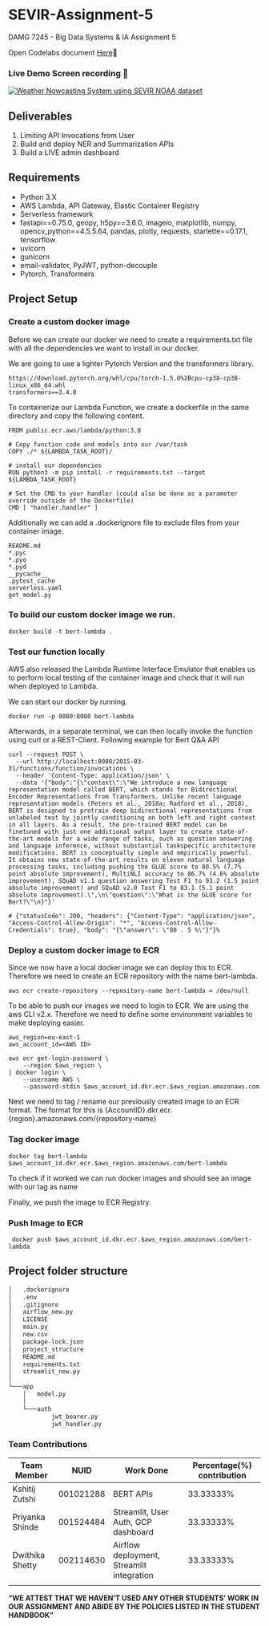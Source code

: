 # SEVIR-Assignment-5
DAMG 7245 - Big Data Systems &amp; IA Assignment 5 

Open Codelabs document [Here](https://codelabs-preview.appspot.com/?file_id=1zbc6fNJV5Msqiwyye3LPGtQclWHoE3v9ggmCOBst-d8#0):rocket:

### Live Demo Screen recording 🎥

[![Weather Nowcasting System using SEVIR NOAA dataset](https://res.cloudinary.com/marcomontalbano/image/upload/v1649982532/video_to_markdown/images/youtube--LDiy4YRJmp8-c05b58ac6eb4c4700831b2b3070cd403.jpg)](https://www.youtube.com/watch?v=LDiy4YRJmp8 "Weather Nowcasting System using SEVIR NOAA dataset")

## Deliverables

1.  Limiting API Invocations from User
2.  Build and deploy NER and Summarization APIs
3.  Build a LIVE admin dashboard

## Requirements

* Python 3.X
* AWS Lambda, API Gateway, Elastic Container Registry
* Serverless framework
* fastapi==0.75.0, geopy, h5py==3.6.0, imageio, matplotlib, numpy, opencv_python==4.5.5.64, pandas, plotly, requests, starlette==0.17.1, tensorflow
* uvicorn
* gunicorn
* email-validator, PyJWT, python-decouple
* Pytorch, Transformers

## Project Setup 

### Create a custom docker image

Before we can create our docker we need to create a requirements.txt file with all the dependencies we want to install in our docker.

We are going to use a lighter Pytorch Version and the transformers library.

```
https://download.pytorch.org/whl/cpu/torch-1.5.0%2Bcpu-cp38-cp38-linux_x86_64.whl
transformers==3.4.0
```

To containerize our Lambda Function, we create a dockerfile in the same directory and copy the following content.
```
FROM public.ecr.aws/lambda/python:3.8

# Copy function code and models into our /var/task
COPY ./* ${LAMBDA_TASK_ROOT}/

# install our dependencies
RUN python3 -m pip install -r requirements.txt --target ${LAMBDA_TASK_ROOT}

# Set the CMD to your handler (could also be done as a parameter override outside of the Dockerfile)
CMD [ "handler.handler" ]

```

Additionally we can add a .dockerignore file to exclude files from your container image.

```
README.md
*.pyc
*.pyo
*.pyd
__pycache__
.pytest_cache
serverless.yaml
get_model.py
```

### To build our custom docker image we run.

```
docker build -t bert-lambda .
```

### Test our function locally

AWS also released the Lambda Runtime Interface Emulator that enables us to perform local testing of the container image and check that it will run when deployed to Lambda.

We can start our docker by running.

```
docker run -p 8080:8080 bert-lambda
```

Afterwards, in a separate terminal, we can then locally invoke the function using curl or a REST-Client. Following example for Bert Q&A API

```
curl --request POST \
  --url http://localhost:8080/2015-03-31/functions/function/invocations \
  --header 'Content-Type: application/json' \
  --data '{"body":"{\"context\":\"We introduce a new language representation model called BERT, which stands for Bidirectional Encoder Representations from Transformers. Unlike recent language representation models (Peters et al., 2018a; Radford et al., 2018), BERT is designed to pretrain deep bidirectional representations from unlabeled text by jointly conditioning on both left and right context in all layers. As a result, the pre-trained BERT model can be finetuned with just one additional output layer to create state-of-the-art models for a wide range of tasks, such as question answering and language inference, without substantial taskspecific architecture modifications. BERT is conceptually simple and empirically powerful. It obtains new state-of-the-art results on eleven natural language processing tasks, including pushing the GLUE score to 80.5% (7.7% point absolute improvement), MultiNLI accuracy to 86.7% (4.6% absolute improvement), SQuAD v1.1 question answering Test F1 to 93.2 (1.5 point absolute improvement) and SQuAD v2.0 Test F1 to 83.1 (5.1 point absolute improvement).\",\n\"question\":\"What is the GLUE score for Bert?\"\n}"}'

# {"statusCode": 200, "headers": {"Content-Type": "application/json", "Access-Control-Allow-Origin": "*", "Access-Control-Allow-Credentials": true}, "body": "{\"answer\": \"80 . 5 %\"}"}%

```

### Deploy a custom docker image to ECR

Since we now have a local docker image we can deploy this to ECR. Therefore we need to create an ECR repository with the name bert-lambda.

```
aws ecr create-repository --repository-name bert-lambda > /dev/null
```

To be able to push our images we need to login to ECR. We are using the aws CLI v2.x. Therefore we need to define some environment variables to make deploying easier.

```
aws_region=eu-east-1
aws_account_id=<AWS ID>

aws ecr get-login-password \
    --region $aws_region \
| docker login \
    --username AWS \
    --password-stdin $aws_account_id.dkr.ecr.$aws_region.amazonaws.com
```

Next we need to tag / rename our previously created image to an ECR format. The format for this is {AccountID}.dkr.ecr.{region}.amazonaws.com/{repository-name}

### Tag docker image

```
docker tag bert-lambda $aws_account_id.dkr.ecr.$aws_region.amazonaws.com/bert-lambda

```

To check if it worked we can run docker images and should see an image with our tag as name

Finally, we push the image to ECR Registry.

### Push Image to ECR

```
 docker push $aws_account_id.dkr.ecr.$aws_region.amazonaws.com/bert-lambda
```

## Project folder structure

```bash
│   .dockerignore
│   .env
│   .gitignore
│   airflow_new.py
│   LICENSE
│   main.py
│   new.csv
│   package-lock.json
│   project_structure
│   README.md
│   requirements.txt
│   streamlit_new.py
│
└───app
    │   model.py
    │
    └───auth
            jwt_bearer.py
            jwt_handler.py
```

### Team Contributions

| Team Member     | NUID      | Work Done                                 | Percentage(%) contribution |
|-----------------|-----------|-------------------------------------------|----------------------------|
| Kshitij Zutshi  | 001021288 | BERT APIs                                 | 33.33333%                  |
| Priyanka Shinde | 001524484 | Streamlit, User Auth, GCP dashboard       | 33.33333%                  |
| Dwithika Shetty | 002114630 | Airflow deployment, Streamlit integration | 33.33333%                  |
|                 |           |                                           |                            |



**“WE ATTEST THAT WE HAVEN’T USED ANY OTHER STUDENTS’ WORK IN OUR ASSIGNMENT AND ABIDE BY THE POLICIES LISTED IN THE STUDENT HANDBOOK”**

